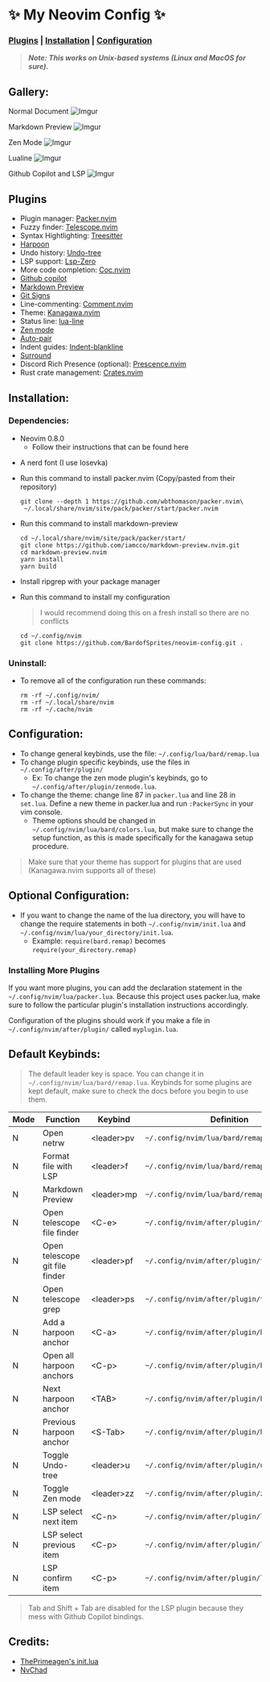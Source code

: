 # ✨ My Neovim Config ✨

### [**Plugins**](##Plugins) | [**Installation**](##Installation) | [**Configuration**](##Configuration)
> ***Note: This works on Unix-based systems (Linux and MacOS for sure).***

## Gallery: 
Normal Document
![Imgur](https://i.imgur.com/Mq8Fd3b.png)

Markdown Preview
![Imgur](https://i.imgur.com/b85BKYz.png)

Zen Mode
![Imgur](https://i.imgur.com/jOt7ou4.png)

Lualine
![Imgur](https://i.imgur.com/dXXWLet.png)

Github Copilot and LSP
![Imgur](https://i.imgur.com/xvW7362.png)

## Plugins
- Plugin manager: [Packer.nvim](https://github.com/wbthomason/packer.nvim)
- Fuzzy finder: [Telescope.nvim](nvim-telescope/telescope.nvim)
- Syntax Hightlighting: [Treesitter](https://github.com/nvim-treesitter/nvim-treesitter)
- [Harpoon](https://github.com/ThePrimeagen/harpoon)
- Undo history: [Undo-tree](https://github.com/mbbill/undotree)
- LSP support: [Lsp-Zero](https://github.com/VonHeikemen/lsp-zero.nvim)
- More code completion: [Coc.nvim](https://github.com/neoclide/coc.nvim)
- [Github copilot](https://github.com/github/copilot.vim)
- [Markdown Preview](https://github.com/iamcco/markdown-preview.nvim)
- [Git Signs](https://github.com/lewis6991/gitsigns.nvim)
- Line-commenting: [Comment.nvim](https://github.com/numToStr/Comment.nvim)
- Theme: [Kanagawa.nvim](https://github.com/rebelot/kanagawa.nvim)
- Status line: [lua-line](https://github.com/nvim-lualine/lualine.nvim)
- [Zen mode](https://github.com/folke/zen-mode.nvim)
- [Auto-pair](https://github.com/windwp/nvim-autopairs)
- Indent guides: [Indent-blankline](https://github.com/lukas-reineke/indent-blankline.nvim)
- [Surround](https://github.com/kylechui/nvim-surround)
- Discord Rich Presence (optional): [Prescence.nvim](https://github.com/andweeb/presence.nvim)
- Rust crate management: [Crates.nvim](https://github.com/Saecki/crates.nvim)

## Installation:
### Dependencies:
- Neovim 0.8.0
    - Follow their instructions that can be found here
>

- A nerd font (I use Iosevka)

- Run this command to install packer.nvim (Copy/pasted from their repository)

    ```shell
    git clone --depth 1 https://github.com/wbthomason/packer.nvim\
     ~/.local/share/nvim/site/pack/packer/start/packer.nvim
    ```

- Run this command to install markdown-preview
    ```shell
    cd ~/.local/share/nvim/site/pack/packer/start/
    git clone https://github.com/iamcco/markdown-preview.nvim.git
    cd markdown-preview.nvim
    yarn install
    yarn build
    ```
- Install ripgrep with your package manager

- Run this command to install my configuration 
    > I would recommend doing this on a fresh install so there are no conflicts

    ```shell
    cd ~/.config/nvim
    git clone https://github.com/BardofSprites/neovim-config.git .
    ```

### Uninstall:
- To remove all of the configuration run these commands:
    ```shell
    rm -rf ~/.config/nvim/
    rm -rf ~/.local/share/nvim
    rm -rf ~/.cache/nvim
    ```

## Configuration:
- To change general keybinds, use the file: `~/.config/lua/bard/remap.lua` 
- To change plugin specific keybinds, use the files in `~/.config/after/plugin/`
    - Ex: To change the zen mode plugin's keybinds, go to `~/.config/after/plugin/zenmode.lua`.
- To change the theme: change line 87 in `packer.lua` and line 28 in `set.lua`. Define a new theme in packer.lua and run `:PackerSync` in your vim console.
    - Theme options should be changed in `~/.config/nvim/lua/bard/colors.lua`, but make sure to change the setup function, as this is made specifically for the kanagawa setup procedure.  
> Make sure that your theme has support for plugins that are used (Kanagawa.nvim supports all of these)

## Optional Configuration:
- If you want to change the name of the lua directory, you will have to change the require statements in both `~/.config/nvim/init.lua` and `~/.config/nvim/lua/your_directory/init.lua`.
    - Example: `require(bard.remap)` becomes `require(your_directory.remap)`
### Installing More Plugins
If you want more plugins, you can add the declaration statement in the `~/.config/nvim/lua/packer.lua`. Because this project uses packer.lua, make sure to follow the particular plugin's installation instructions accordingly. 

Configuration of the plugins should work if you make a file in `~/.config/nvim/after/plugin/` called `myplugin.lua`.

## Default Keybinds:
> The default leader key is space. You can change it in `~/.config/nvim/lua/bard/remap.lua`. Keybinds for some plugins are kept default, make sure to check the docs before you begin to use them.

| Mode  | Function  | Keybind   | Definition   |
|-------------- |-------------- | -------------- | -------------- |
| N | Open netrw | \<leader\>pv | `~/.config/nvim/lua/bard/remap.lua` |
| N | Format file with LSP | \<leader\>f | `~/.config/nvim/lua/bard/remap.lua` |
| N | Markdown Preview | \<leader\>mp | `~/.config/nvim/lua/bard/remap.lua` |
| N | Open telescope file finder | \<C-e\> | `~/.config/nvim/after/plugin/telescope.lua` |
| N | Open telescope git file finder | \<leader\>pf | `~/.config/nvim/after/plugin/telescope.lua` |
| N | Open telescope grep | \<leader\>ps | `~/.config/nvim/after/plugin/telescope.lua` |
| N | Add a harpoon anchor | \<C-a\> | `~/.config/nvim/after/plugin/harpoon.lua` |
| N | Open all harpoon anchors | \<C-p\> | `~/.config/nvim/after/plugin/harpoon.lua` |
| N | Next harpoon anchor | \<TAB\> | `~/.config/nvim/after/plugin/harpoon.lua` |
| N | Previous harpoon anchor | \<S-Tab\> | `~/.config/nvim/after/plugin/harpoon.lua` |
| N | Toggle Undo-tree | \<leader\>u | `~/.config/nvim/after/plugin/undotree.lua` |
| N | Toggle Zen mode | \<leader\>zz | `~/.config/nvim/after/plugin/zenmode.lua` |
| N | LSP select next item | \<C-n\> | `~/.config/nvim/after/plugin/lsp.lua` |
| N | LSP select previous item | \<C-p\> | `~/.config/nvim/after/plugin/lsp.lua` |
| N | LSP confirm item | \<C-p\> | `~/.config/nvim/after/plugin/lsp.lua` |

> Tab and Shift + Tab are disabled for the LSP plugin because they mess with Github Copilot bindings.

## Credits:
- [ThePrimeagen's init.lua](https://github.com/ThePrimeagen/init.lua)
- [NvChad](https://github.com/NvChad/NvChad)
